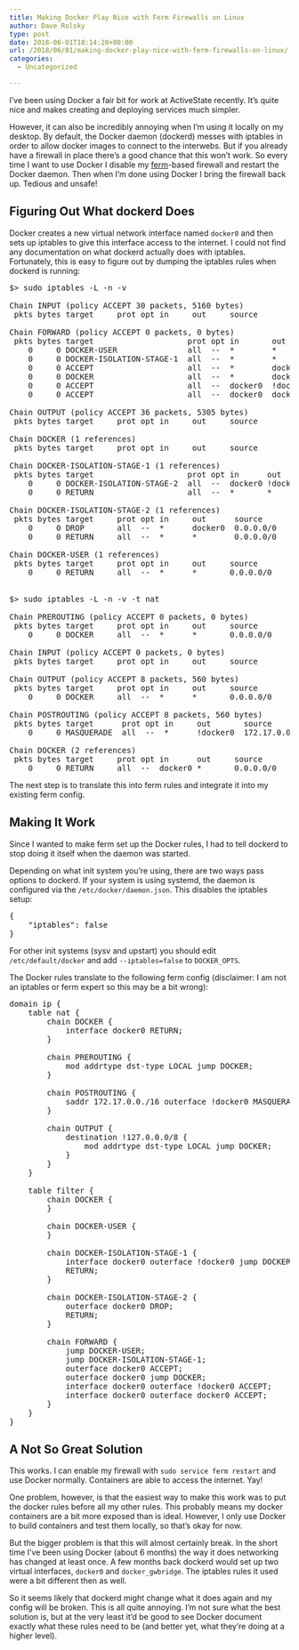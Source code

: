 ```yaml
---
title: Making Docker Play Nice with Ferm Firewalls on Linux
author: Dave Rolsky
type: post
date: 2018-06-01T18:14:28+00:00
url: /2018/06/01/making-docker-play-nice-with-ferm-firewalls-on-linux/
categories:
  - Uncategorized

---
```

I&#8217;ve been using Docker a fair bit for work at ActiveState recently. It&#8217;s quite nice and makes creating and deploying services much simpler.

However, it can also be incredibly annoying when I&#8217;m using it locally on my desktop. By default, the Docker daemon (dockerd) messes with iptables in order to allow docker images to connect to the interwebs. But if you already have a firewall in place there&#8217;s a good chance that this won&#8217;t work. So every time I want to use Docker I disable my [ferm][1]-based firewall and restart the Docker daemon. Then when I&#8217;m done using Docker I bring the firewall back up. Tedious and unsafe!

## Figuring Out What dockerd Does

Docker creates a new virtual network interface named `docker0` and then sets up iptables to give this interface access to the internet. I could not find any documentation on what dockerd actually does with iptables. Fortunately, this is easy to figure out by dumping the iptables rules when dockerd is running:

<pre class="height-set:true height:300 lang:default highlight:0 decode:true " title="iptables output when docker is running" >$&gt; sudo iptables -L -n -v

Chain INPUT (policy ACCEPT 30 packets, 5160 bytes)
 pkts bytes target     prot opt in     out     source               destination         

Chain FORWARD (policy ACCEPT 0 packets, 0 bytes)
 pkts bytes target                    prot opt in       out       source               destination         
    0     0 DOCKER-USER               all  --  *        *         0.0.0.0/0            0.0.0.0/0           
    0     0 DOCKER-ISOLATION-STAGE-1  all  --  *        *         0.0.0.0/0            0.0.0.0/0           
    0     0 ACCEPT                    all  --  *        docker0   0.0.0.0/0            0.0.0.0/0            ctstate RELATED,ESTABLISHED
    0     0 DOCKER                    all  --  *        docker0   0.0.0.0/0            0.0.0.0/0           
    0     0 ACCEPT                    all  --  docker0  !docker0  0.0.0.0/0            0.0.0.0/0           
    0     0 ACCEPT                    all  --  docker0  docker0   0.0.0.0/0            0.0.0.0/0           

Chain OUTPUT (policy ACCEPT 36 packets, 5305 bytes)
 pkts bytes target     prot opt in     out     source               destination         

Chain DOCKER (1 references)
 pkts bytes target     prot opt in     out     source               destination         

Chain DOCKER-ISOLATION-STAGE-1 (1 references)
 pkts bytes target                    prot opt in      out       source               destination         
    0     0 DOCKER-ISOLATION-STAGE-2  all  --  docker0 !docker0  0.0.0.0/0            0.0.0.0/0           
    0     0 RETURN                    all  --  *       *         0.0.0.0/0            0.0.0.0/0           

Chain DOCKER-ISOLATION-STAGE-2 (1 references)
 pkts bytes target     prot opt in     out      source               destination         
    0     0 DROP       all  --  *      docker0  0.0.0.0/0            0.0.0.0/0           
    0     0 RETURN     all  --  *      *        0.0.0.0/0            0.0.0.0/0           

Chain DOCKER-USER (1 references)
 pkts bytes target     prot opt in     out     source               destination         
    0     0 RETURN     all  --  *      *       0.0.0.0/0            0.0.0.0/0           


$&gt; sudo iptables -L -n -v -t nat

Chain PREROUTING (policy ACCEPT 0 packets, 0 bytes)
 pkts bytes target     prot opt in     out     source               destination         
    0     0 DOCKER     all  --  *      *       0.0.0.0/0            0.0.0.0/0            ADDRTYPE match dst-type LOCAL

Chain INPUT (policy ACCEPT 0 packets, 0 bytes)
 pkts bytes target     prot opt in     out     source               destination         

Chain OUTPUT (policy ACCEPT 8 packets, 560 bytes)
 pkts bytes target     prot opt in     out     source               destination         
    0     0 DOCKER     all  --  *      *       0.0.0.0/0           !127.0.0.0/8          ADDRTYPE match dst-type LOCAL

Chain POSTROUTING (policy ACCEPT 8 packets, 560 bytes)
 pkts bytes target      prot opt in     out       source               destination         
    0     0 MASQUERADE  all  --  *      !docker0  172.17.0.0/16        0.0.0.0/0           

Chain DOCKER (2 references)
 pkts bytes target     prot opt in      out     source               destination         
    0     0 RETURN     all  --  docker0 *       0.0.0.0/0            0.0.0.0/0           
</pre>

The next step is to translate this into ferm rules and integrate it into my existing ferm config.

## Making It Work

Since I wanted to make ferm set up the Docker rules, I had to tell dockerd to stop doing it itself when the daemon was started.

Depending on what init system you&#8217;re using, there are two ways pass options to dockerd. If your system is using systemd, the daemon is configured via the `/etc/docker/daemon.json`. This disables the iptables setup:

<pre class="lang:js decode:true " title="daemon.json" >{
    "iptables": false
}
</pre>

For other init systems (sysv and upstart) you should edit `/etc/default/docker` and add `--iptables=false` to `DOCKER_OPTS`.

The Docker rules translate to the following ferm config (disclaimer: I am not an iptables or ferm expert so this may be a bit wrong):

<pre class="height-set:true height:300 lang:default highlight:0 decode:true " title="docker rules in ferm" >domain ip {
    table nat {
        chain DOCKER {
            interface docker0 RETURN;
        }

        chain PREROUTING {
            mod addrtype dst-type LOCAL jump DOCKER;
        }

        chain POSTROUTING {
            saddr 172.17.0.0./16 outerface !docker0 MASQUERADE;
        }

        chain OUTPUT {
            destination !127.0.0.0/8 {
                mod addrtype dst-type LOCAL jump DOCKER;
            }
        }
    }

    table filter {
        chain DOCKER {
        }

        chain DOCKER-USER {
        }

        chain DOCKER-ISOLATION-STAGE-1 {
            interface docker0 outerface !docker0 jump DOCKER-ISOLATION-STAGE-2;
            RETURN;
        }

        chain DOCKER-ISOLATION-STAGE-2 {
            outerface docker0 DROP;
            RETURN;
        }

        chain FORWARD {
            jump DOCKER-USER;
            jump DOCKER-ISOLATION-STAGE-1;
            outerface docker0 ACCEPT;
            outerface docker0 jump DOCKER;
            interface docker0 outerface !docker0 ACCEPT;
            interface docker0 outerface docker0 ACCEPT;
        }
    }
}
</pre>

## A Not So Great Solution

This works. I can enable my firewall with `sudo service ferm restart` and use Docker normally. Containers are able to access the internet. Yay!

One problem, however, is that the easiest way to make this work was to put the docker rules before all my other rules. This probably means my docker containers are a bit more exposed than is ideal. However, I only use Docker to build containers and test them locally, so that&#8217;s okay for now.

But the bigger problem is that this will almost certainly break. In the short time I&#8217;ve been using Docker (about 6 months) the way it does networking has changed at least once. A few months back dockerd would set up two virtual interfaces, `docker0` and `docker_gwbridge`. The iptables rules it used were a bit different then as well.

So it seems likely that dockerd might change what it does again and my config will be broken. This is all quite annoying. I&#8217;m not sure what the best solution is, but at the very least it&#8217;d be good to see Docker document exactly what these rules need to be (and better yet, what they&#8217;re doing at a higher level).

 [1]: http://ferm.foo-projects.org/
